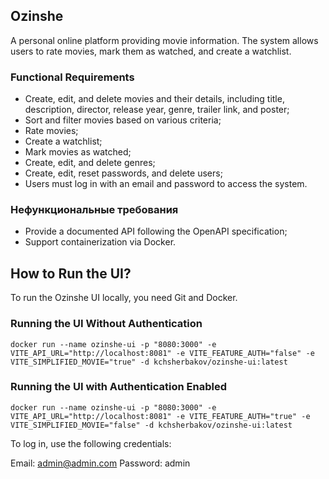 ## Ozinshe

A personal online platform providing movie information. The system allows users to rate movies, mark them as watched, and create a watchlist.

### Functional Requirements

* Create, edit, and delete movies and their details, including title, description, director, release year, genre, trailer link, and poster;
* Sort and filter movies based on various criteria;
* Rate movies;
* Create a watchlist;
* Mark movies as watched;
* Create, edit, and delete genres;
* Create, edit, reset passwords, and delete users;
* Users must log in with an email and password to access the system.

### Нефункциональные требования

* Provide a documented API following the OpenAPI specification;
* Support containerization via Docker.

## How to Run the UI?

To run the Ozinshe UI locally, you need Git and Docker.

### Running the UI Without Authentication

```
docker run --name ozinshe-ui -p "8080:3000" -e VITE_API_URL="http://localhost:8081" -e VITE_FEATURE_AUTH="false" -e VITE_SIMPLIFIED_MOVIE="true" -d kchsherbakov/ozinshe-ui:latest
```

### Running the UI with Authentication Enabled
```
docker run --name ozinshe-ui -p "8080:3000" -e VITE_API_URL="http://localhost:8081" -e VITE_FEATURE_AUTH="true" -e VITE_SIMPLIFIED_MOVIE="false" -d kchsherbakov/ozinshe-ui:latest
```

To log in, use the following credentials:

Email: admin@admin.com
Password: admin